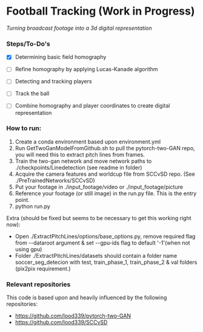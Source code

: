 # Football Tracking (Work in Progress)
*Turning broadcast footage into a 3d digital representation*



### Steps/To-Do's

- [X] Determining basic field homography
- [ ] Refine homography by applying Lucas-Kanade algorithm
- [ ] Detecting and tracking players 
- [ ] Track the ball 
- [ ] Combine homography and player coordinates to create digital representation



### How to run:

1. Create a conda environment based upon environment.yml 
2. Run GetTwoGanModelFromGithub.sh to pull the pytorch-two-GAN repo, you will need this to extract pitch lines from frames.
3. Train the two-gan network and move network paths to ./checkpoints/Linedetection (see readme in folder)
4. Acquire the camera features and worldcup file from SCCvSD repo. (See ./PreTrainedNetworks/SCCvSD)
5. Put your footage in ./input_footage/video or ./input_footage/picture
6. Reference your footage (or still image) in the run.py file. This is the entry point.
7. python run.py


Extra (should be fixed but seems to be necessary to get this working right now):
* Open ./ExtractPitchLines/options/base_options.py, remove required flag from --dataroot argument & set --gpu-ids flag to default '-1'(when not using gpu)
* Folder ./ExtractPitchLines/datasets should contain a folder name soccer_seg_detecion with test, train_phase_1, train_phase_2 & val folders (pix2pix requirement.)


### Relevant repositories

This code is based upon and heavily influenced by the following repositories:

* https://github.com/lood339/pytorch-two-GAN
* https://github.com/lood339/SCCvSD



